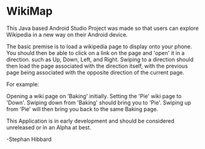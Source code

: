 # WikiMap
This Java based Android Studio Project was made so that users can explore Wikipedia in a new way on their Android device.

The basic premise is to load a wikipedia page to display onto your phone.
You should then be able to click on a link on the page and 'open' it in a direction. such as Up, Down, Left, and Right.
Swiping to a direction should then load the page associated with the direction itself, with the previous page being associated with the opposite direction of the current page.

For example:

Opening a wiki page on 'Baking' initially.
Setting the 'Pie' wiki page to 'Down'.
Swiping down from 'Baking' should bring you to 'Pie'.
Swiping up from 'Pie' will then bring you back to the same Baking page.

This Application is in early development and should be considered unreleased or in an Alpha at best.

-Stephan Hibbard
